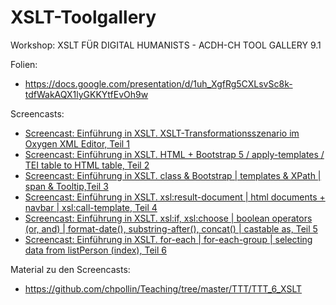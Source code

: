 # XSLT-Toolgallery
Workshop: XSLT FÜR DIGITAL HUMANISTS - ACDH-CH TOOL GALLERY 9.1

Folien: 
* https://docs.google.com/presentation/d/1uh_XgfRg5CXLsvSc8k-tdfWakAQX1lyGKKYtfEvOh9w

Screencasts:
* [Screencast: Einführung in XSLT. XSLT-Transformationsszenario im Oxygen XML Editor, Teil 1](https://youtu.be/Nejczy0ux8Q)
* [Screencast: Einführung in XSLT. HTML + Bootstrap 5 / apply-templates / TEI table to HTML table, Teil 2](https://youtu.be/x3FkbmkA1pA)
* [Screencast: Einführung in XSLT. class & Bootstrap | templates & XPath | span & Tooltip,Teil 3](https://youtu.be/pIASA7l1mvo)
* [Screencast: Einführung in XSLT. xsl:result-document | html documents + navbar | xsl:call-template, Teil 4](https://youtu.be/D_RTPffFUVo)
* [Screencast: Einführung in XSLT. xsl:if, xsl:choose | boolean operators (or, and) | format-date(), substring-after(), concat() | castable as, Teil 5](https://youtu.be/NSHkmVu2Rq4)
* [Screencast: Einführung in XSLT. for-each | for-each-group | selecting data from listPerson (index), Teil 6](https://youtu.be/xDFaqsv8FaM)

Material zu den Screencasts:
* https://github.com/chpollin/Teaching/tree/master/TTT/TTT_6_XSLT

